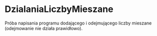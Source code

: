 # DzialaniaLiczbyMieszane
Próba napisania programu dodającego i odejmującego liczby mieszane (odejmowanie nie działa prawidłowo).
